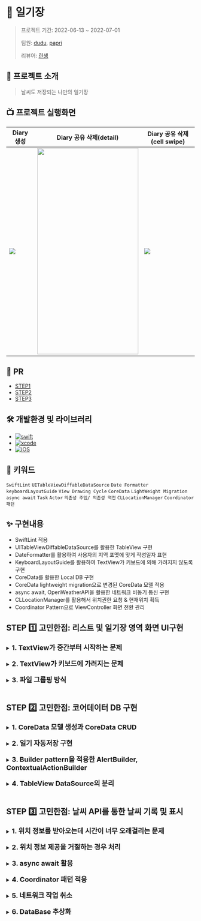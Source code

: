 # 📔 일기장
> 프로젝트 기간: 2022-06-13 ~ 2022-07-01
> 
> 팀원: [dudu](https://github.com/firstDo), [papri](https://github.com/papriOS) 
> 
> 리뷰어: [린생](https://github.com/jungseungyeo)

## 🔎 프로젝트 소개

> 날씨도 저장되는 나만의 일기장

## 📺 프로젝트 실행화면

|Diary 생성|Diary 공유 삭제(detail)|Diary 공유 삭제(cell swipe)|
|---------|---------|----|
|![](https://i.imgur.com/VEdNmAn.gif)|<img src="https://i.imgur.com/XMezeuA.gif" width="270" height="550"/>|![](https://i.imgur.com/ZQWRW3F.gif)|
## 👀 PR
- [STEP1](https://github.com/yagom-academy/ios-diary/pull/1)
- [STEP2](https://github.com/yagom-academy/ios-diary/pull/11)
- [STEP3]()

## 🛠 개발환경 및 라이브러리
- [![swift](https://img.shields.io/badge/swift-5.0-orange)]()
- [![xcode](https://img.shields.io/badge/Xcode-13.0-blue)]()
- [![iOS](https://img.shields.io/badge/iOS-15.0-red)]()

## 🔑 키워드

`SwiftLint`
`UITableViewDiffableDataSource`
`Date Formatter`
`keyboardLayoutGuide`
`View Drawing Cycle`
`CoreData`
`LightWeight Migration`
`async await`
`Task`
`Actor`
`의존성 주입/ 의존성 역전`
`CLLocationManager`
`Coordinator 패턴`

## ✨ 구현내용

- SwiftLint 적용
- UITableViewDiffableDataSource를 활용한 TableView 구현
- DateFormatter를 활용하여 사용자의 지역 포멧에 맞게 작성일자 표현
- KeyboardLayoutGuide를 활용하여 TextView가 키보드에 의해 가려지지 않도록 구현
- CoreData를 활용한 Local DB 구현
- CoreData lightweight migration으로 변경된 CoreData 모델 적용
- async await, OpenWeatherAPI을 활용한 네트워크 비동기 통신 구현
- CLLocationManager를 활용해서 위치권한 요청 & 현재위치 획득
- Coordinator Pattern으로 ViewController 화면 전환 관리

## STEP 1️⃣ 고민한점: 리스트 및 일기장 영역 화면 UI구현

<details>
    <summary><font size= "4em"><b>1. TextView가 중간부터 시작하는 문제</b></font></summary>
<div markdown="1">

<br>![](https://i.imgur.com/7WLjXsL.gif)

TextView가 길어지면, 위가 살짝 잘린채로 시작하는 문제가 있었습니다. 처음에는 TextView의 상단이 navigationBar에 가려진건가 싶어서 textView의 top을 view의 safeArea.top에 맞춰봤지만, 문제가 해결되지 않았습니다.

처음에는 저희가 뭔가 잘못한 줄 알았는데 찾아보니 textView는 원래 그렇다고 하더군요.
viewDidLoad에서 diaryTextView.contentOffset = .zero로 설정해서 해결했습니다

</div>
</details>
</br>
<details>
    <summary><font size= "4em"><b>2. TextView가 키보드에 가려지는 문제</b></font></summary>
<div markdown="1">

<br>원래 전통적으로 사용하던 KeyboardNotification을 사용하여 해결하려 했으나, iOS15 부터 사용가능한 [KeyboardLayoutGuide](https://developer.apple.com/documentation/uikit/uiview/3752221-keyboardlayoutguide)를 사용해 봤습니다.
    
```swift
private func layout() {
    NSLayoutConstraint.activate([
        diaryTextView.topAnchor.constraint(equalTo: view.safeAreaLayoutGuide.topAnchor),
        diaryTextView.bottomAnchor.constraint(equalTo: view.keyboardLayoutGuide.topAnchor),
        diaryTextView.leadingAnchor.constraint(equalTo: view.safeAreaLayoutGuide.leadingAnchor),
        diaryTextView.trailingAnchor.constraint(equalTo: view.safeAreaLayoutGuide.trailingAnchor)
        ])
}
```

Project의 iOS deployment target이 15.2로 설정되어 있어 위의 방식을 사용해보고자 하였고,
이 과정에서 Target의 deployment 버전을 14에서 15로 변경하였습니다.

</div>
</details>

</br>

<details>
    <summary><font size= "4em"><b>3. 파일 그룹핑 방식</b></font></summary>
<div markdown="1">

뷰 컨트롤러가 많아질 것을 고려하여, 가독성을 위해 한 화면(Scene)을 기준으로 그룹을 나눠보았습니다.
    
---
**PR후 개선사항**
    
> 도메인 주도 설계 방식으로 파일을 구성하면 좋습니다. 메인이라는 큰 틀을 두고 아래의 자세한 도메인으로 구성하는 것을 추천합니다. 큰 도메인 -> 중간 도메인 -> 자세한 도메인 이런식으로 구성하는 형태로 구성하는 것을 추천드려요. 

다음과 같은 리뷰를 받아 도메인 기준으로 파일을 그룹화 하였습니다.
<img src="https://i.imgur.com/6KGzAeT.png" width="400" height="400"/>


</div>
</details>
</br>


## STEP 2️⃣ 고민한점: 코어데이터 DB 구현

<details>
    <summary><font size= "4em"><b>1. CoreData 모델 생성과 CoreData CRUD</b></font></summary>
<div markdown="1">


<br>Diary CoreData 모델 생성의 경우 DiaryEntity의 class Codegen을 Manual/None으로 만든 후, CoreDataProperties.swift 에서 직접 옵셔널을 제거해 주었습니다.
```swift
// ( ? 삭제)
@NSManaged public var body: String
@NSManaged public var createdDate: Date
@NSManaged public var id: String
@NSManaged public var title: String
```
DiaryEntity의 attribute의 optional속성은 swift언어에서의 optional을 의미하는 것이 아닌, database의 not null, 즉 table 생성 시 반드시 넣어서 만들어야 하는 값임을 확인했습니다.
    
PersistentManager에서 CRUD 수행
재사용성을 위해 초기화할때 특정 coreData ModelName을 받게 했습니다.

이 과정에서 Diary 데이터에 대한 CRUD는
PersistentManager 를 extension 하여 구분을 해주었습니다.
    
---

**PR 후 개선사항**
    
    기존 PersistentManager의 경우, 사용하는 곳에서 직접 초기화 해서 사용했습니다.
    그런데 CoreData는 ThreadSafe하지 않아서, 이런식의 사용은 PersistentManager를 어디서나 만들 수 있기 때문에 멀티 스레드 환경에서 문제가 될 수 있다는걸 배웠습니다. 싱글톤 패턴을 사용할 수도 있지만, 해당 방식은 지양하고 SceneDelegate에서 생성하여 DiaryTableViewController에 주입했습니다.

</div>
</details>
</br>

<details>
    <summary><font size= "4em"><b>2. 일기 자동저장 구현</b></font></summary>
<div markdown="1">

<br>프로젝트 요구사항

- 사용자가 입력을 멈추는 경우(키보드가 사라지는 경우)

    UITextView의 Delegate 매서드인 textViewDidEndEditing()에서 updateDiary() 매서드 호출합니다

- 앱이 백그라운드로 진입하는 경우

    SceneDelegate의 sceneDidEnterBackground() 에서 Notification을 Post 합니다.
DiaryDetailViewController에 해당 Notification에 대한 옵져버를 등록하고             updateDiary()를 호출합니다.

- 이전 화면(리스트 화면)으로 이동하는 경우

    이 경우에 textViewDidEndEditing()에서 updateDiary() 매서드 호출되어 따로 처리하지 않았습니다.
    
---

**PR후 개선사항**
    
NotificationName을 "saveDiary"와 같이 하는건 좋지 않다. 이름으로도 의존성이 생길수가 있기때문
"background" 로 변경해 주었습니다

</div>
</details>
</br>

<details>
    <summary><font size= "4em"><b>3. Builder pattern을 적용한 AlertBuilder, ContextualActionBuilder </b></font></summary>
<div markdown="1">

<br>앱에서 Alert을 띄우는 일이 잦아서, 재사용성을 높이고 편하게 사용하기 위해서 고민했습니다.
이전 프로젝트에선 Model, BuilderProtocol, Builder, Director가 전부 있게 구현을 해봤는데, 굳이 그렇게 까지 해야 하나? 라는 생각이 들었습니다.

특히 setTitle(), setAction(), setStyle() 이런식으로 매서드를 하나하나 만들다보니 개발공수가 너무 많이 든다고 생각해서 Protocol과 Director를 삭제하고, title, action, style 이런 개별 단위가 아닌 model 단위로 만들도록 바꿔보았습니다.

**AlertBuilder**

```swift
func addAction(title: String, style: UIAlertAction.Style, action: (() -> Void)? = nil) -> Self {
    actions.append(AlertAction(title: title, style: style, completionHandler: action))
    return self
}
```

**ContextualActionBuilder**

```swift
func addAction(
    title: String? = nil,
    backgroundColor: UIColor? = nil,
    image: UIImage? = nil,
    style: UIContextualAction.Style,
    action: (() -> Void)?
) -> Self {
    actions.append(
        ContextualAction(
            title: title,
            backgroundColor: backgroundColor,
            image: image,
            style: style,
            completionHandler: action
        )
    )

    return self
}
```

</div>
</details>
</br>

<details>
    <summary><font size= "4em"><b>4. TableView DataSource의 분리 </b></font></summary>
<div markdown="1">

<br>`UITableViewDiffableDataSource`를 상속받은 `DiaryTableViewDataSource`를 만들어서 TableViewController와 그 DataSource를 분리하려고 시도했습니다.

VC는 dataSource를 소유하고 있고, 모든 data관련 동작은 단순히 dataSource의 매서드를 호출합니다

ex)

private var dataSource: DiaryTableViewDataSource?

// CRUD
dataSource?.create()
dataSource?.read()
dataSource?.delete(diary: diary)
dataSource?.update(diary: diary)
DataSource는 PersistentManager를 소유하고있고, in-memory Data CRUD, CoreData CRUD를 수행합니다
    

---
**PR후 개선사항**
    
MVC에서 DataSource역시 View의 관점으로 바라봐야한다.
그런의미에서는 View에서 CRUD 로직을 수행하는건 적절하지 않음.
해당 객체를 삭제하고 ViewController로 옮겨주었습니다.

</div>
</details>
</br>



## STEP 3️⃣ 고민한점: 날씨 API를 통한 날씨 기록 및 표시

<details>
    <summary><font size= "4em"><b>1. 위치 정보를 받아오는데 시간이 너무 오래걸리는 문제 </b></font></summary>
<div markdown="1">
<br>
    
requestLocation함수로 위치 정보를 요청시, 시간이 너무 오래걸리는 이슈가 있었습니다. 다음과 같이 정확도를 낮춰서 해결했습니다

```swift
locationManager.desiredAccuracy = kCLLocationAccuracyReduced
```
</div>
</details>
</br>


<details>
    <summary><font size= "4em"><b>2. 위치 정보 제공을 거절하는 경우 처리 </b></font></summary>
<div markdown="1">
<br>
     사용자가 위치권한을 주지 않아도, 즉 위치정보를 얻을 수 없어서 아래 매서드가 호출되도

```swift
locationManager(_ manager: CLLocationManager, didFailWithError error: Error)
```

날씨 icon을 제외한 일기 자체는 제대로 만들 수 있게 구현했습니다

</div>
</details>
</br>

<details>
    <summary><font size= "4em"><b>3. async await 활용 </b></font></summary>
<div markdown="1">
    
<br>기존 GCD 방식이 아닌, swift 5.5에서 새로 나온 async await을 활용해봤습니다.
특히 네트워크 방식에서 @escaping completionHandler를 쓰지 않아서 훨씬 직관적인 코드를 작성할 수 있었습니다.
    
또 UI작업같은 경우에는 무조건 MainThread에서 작업해야했습니다.
기존에는 DispatchQueue.main.async로 감싸줘야 했는데, 새로운 Task 기반의 방식에서는 멀티스레딩 환경에서 안전한 Actor라는 개념이 있고, 그중에서도 mainActor는 항상 mainThread에서 동작됨을 보장하기 때문에 별도의 코드없이 바로 작성을 할 수 있었습니다.

</div>
</details>
</br>

<details>
    <summary><font size= "4em"><b>4. Coordinator 패턴 적용 </b></font></summary>
<div markdown="1">

<br>
    화면전환의 역할을 ViewController가 가지게 되어 발생하는 ViewController간의 의존성을 없애주기 위해 Coordinator패턴을 적용했습니다. 

하나의 Coordinator에서 모든 VC에 대한 화면전환 역할을 담당하도록 하면, 추후 node가 증가하였을때 코드가 길어져 가독성이 안좋아질 것을 고려해 각 ViewController마다 Coordinator를 하나씩 두었습니다.

각 Coordinator는 ViewController를 약하게 참조하고, ViewController는 Coordinator를 참조하고 있습니다. 그리하여 ViewController가 pop되어서 deinit이 될때, Coordinator 또한 메모리에서 해제 될 수 있도록 하였습니다.
    
</div>
</details>
</br>

<details>
    <summary><font size= "4em"><b>5. 네트워크 작업 취소 </b></font></summary>
<div markdown="1">
    
<br>

icon의 URLString을 가지고 있다가 cell이 tableView에 보여지는 시점에 icon을 가져오기 위한 네트워크 통신을 시작하기때문에, cell이 재사용됬을때 문제가 생길수 있습니다.
NetworkManager의 request메소드의 리턴타입인 `Task<UIImage, Error>`를 각 Cell에 저장해놨다가, Cell이 재사용되는 시점인 prepareForReuse에서 Task를 취소하는 식으로 구현했습니다.

</div>
</details>
</br>

<details>
    <summary><font size= "4em"><b>6. DataBase 추상화 </b></font></summary>
<div markdown="1">
    
기존에는 첫번째 VC에 CoreData를 관리하는 PersistentManager를 주입했습니다. 그래서 VC가 PersistentManager를 의존하고 있었습니다.
    
더 재사용성이 높은 객체를 만들기 위해서 DatabaseManagable 라는 프로토콜로 추상화한후 VC가 DatabaseManageable를 의존하게 해서 의존성을 역전시켜 주었습니다.
    
<br>

</div>
</details>
</br>

